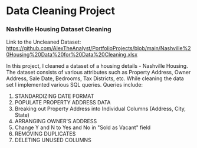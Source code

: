 # Data Cleaning Project
### Nashville Housing Dataset Cleaning

Link to the Uncleaned Dataset: https://github.com/AlexTheAnalyst/PortfolioProjects/blob/main/Nashville%20Housing%20Data%20for%20Data%20Cleaning.xlsx

In this project, I cleaned a dataset of a housing details - Nashville Housing. The dataset consists of various attributes such as Property Address, Owner Address, Sale Date, Bedrooms, Tax Districts, etc. While cleaning the data set I implemented various SQL queries.
Queries include:
1. STANDARDIZING DATE FORMAT
2. POPULATE PROPERTY ADDRESS DATA
3. Breaking out Property Address into Individual Columns (Address, City, State)
4. ARRANGING OWNER'S ADDRESS
5. Change Y and N to Yes and No in "Sold as Vacant" field
6. REMOVING DUPLICATES
7. DELETING UNUSED COLUMNS
